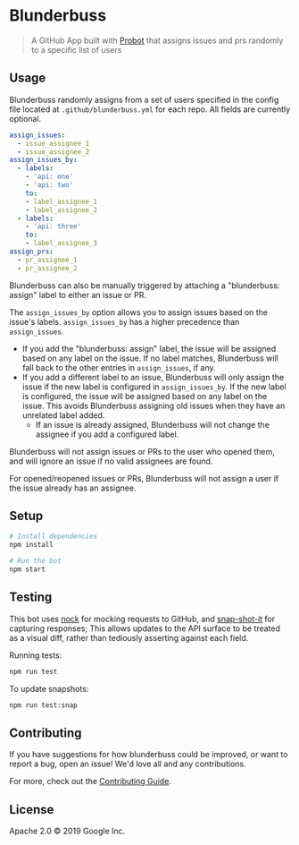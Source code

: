 # Blunderbuss

> A GitHub App built with [Probot](https://github.com/probot/probot) that assigns issues and prs 
randomly to a specific list of users

## Usage

Blunderbuss randomly assigns from a set of users specified in the config file located at 
`.github/blunderbuss.yml` for each repo. All fields are currently optional.

```yaml
assign_issues:
  - issue_assignee_1
  - issue_assignee_2
assign_issues_by:
  - labels:
    - 'api: one'
    - 'api: two'
    to:
    - label_assignee_1
    - label_assignee_2
  - labels:
    - 'api: three'
    to:
    - label_assignee_3
assign_prs:
  - pr_assignee_1
  - pr_assignee_2
```

Blunderbuss can also be manually triggered by attaching a "blunderbuss: assign" label to either an
issue or PR.

The `assign_issues_by` option allows you to assign issues based on the issue's
labels.
`assign_issues_by` has a higher precedence than `assign_issues`.

* If you add the "blunderbuss: assign" label, the issue will be assigned based
  on any label on the issue. If no label matches, Blunderbuss will fall back to
  the other entries in `assign_issues`, if any.
* If you add a different label to an issue, Blunderbuss will only assign the
  issue if the new label is configured in `assign_issues_by`. If the new label
  is configured, the issue will be assigned based on any label on the issue.
  This avoids Blunderbuss assigning old issues when they have an unrelated label
  added.
  * If an issue is already assigned, Blunderbuss will not change the assignee if
    you add a configured label.

Blunderbuss will not assign issues or PRs to the user who opened them, and will ignore an issue
if no valid assignees are found.

For opened/reopened issues or PRs, Blunderbuss will not assign a user if the issue already has an
assignee.

## Setup

```sh
# Install dependencies
npm install

# Run the bot
npm start
```

## Testing

This bot uses [nock](https://www.npmjs.com/package/nock) for mocking requests
to GitHub, and [snap-shot-it](https://www.npmjs.com/package/snap-shot-it) for capturing
responses; This allows updates to the API surface to be treated as a visual diff,
rather than tediously asserting against each field.

Running tests:

```sh
npm run test
```

To update snapshots:

```sh
npm run test:snap
```

## Contributing

If you have suggestions for how blunderbuss could be improved, or want to report a bug, open an issue! We'd love all and any contributions.

For more, check out the [Contributing Guide](CONTRIBUTING.md).

## License

Apache 2.0 © 2019 Google Inc.

